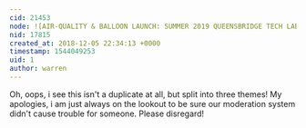 ```yaml
---
cid: 21453
node: ![AIR-QUALITY & BALLOON LAUNCH: SUMMER 2019 QUEENSBRIDGE TECH LAB COMMUNITY SCIENCE PROJECT](../notes/SadiePrego/12-05-2018/summer-2019-queensbridge-tech-lab-community-science-project-air-water-soil)
nid: 17815
created_at: 2018-12-05 22:34:13 +0000
timestamp: 1544049253
uid: 1
author: warren
---
```


Oh, oops, i see this isn't a duplicate at all, but split into three themes! My apologies, i am just always on the lookout to be sure our moderation system didn't cause trouble for someone. Please disregard! 